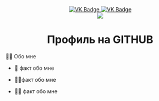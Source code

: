 <div id="badges" align ="center">
  <a href= "https://vk.com/whooptygfb">
    <img src = "https://img.shields.io/badge/VK-blue?style=for-the-badge&logo=VK&logoColor=white" alt="VK Badge"/>
</a>
      
<a href= "https://mail.google.com/mail/u/0/#inbox">
  <img src = "https://img.shields.io/badge/GMAIL-red?style-for-the-badge&logo=Gmail&logoColor-white" alt="VK Badge"/>
</a>
</div>

<div id ="viewprof" align="center" >
  <img src ="https://komarev.com/ghpvc/?username=YFesco&style=flat-square&color=blue" alt""/>
</div>

<div id="heythere" align="center">
<h1> Профиль на GITHUB </h1>
</div>

 :man_technologist: Обо мне

- :brain: факт обо мне

- :man_pilot:факт обо мне

- :biking_man: факт обо мне
